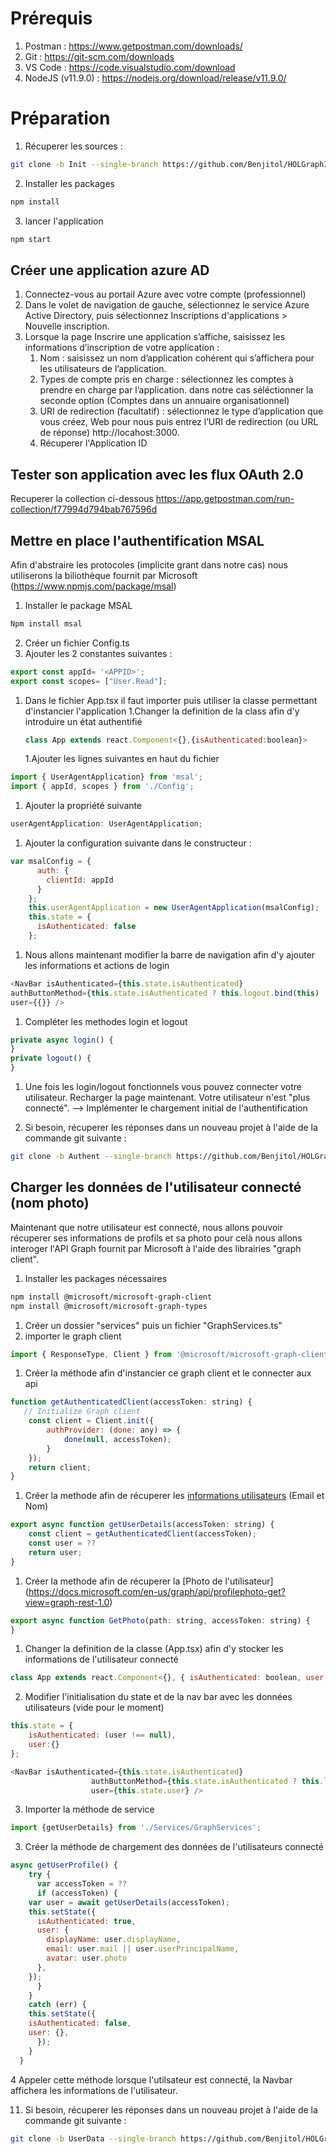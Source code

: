 # Prérequis
1. Postman :
https://www.getpostman.com/downloads/
1. Git :
https://git-scm.com/downloads
1. VS Code :
https://code.visualstudio.com/download
2. NodeJS (v11.9.0) : 
https://nodejs.org/download/release/v11.9.0/

# Préparation
1. Récuperer les sources :
```bash
git clone -b Init --single-branch https://github.com/Benjitol/HOLGraphInit.git
```
2. Installer les packages 
```bash
npm install
```
3. lancer l'application
```bash
npm start
```

## Créer une application azure AD
1. Connectez-vous au portail Azure avec votre compte (professionnel)
1. Dans le volet de navigation de gauche, sélectionnez le service Azure Active Directory, puis sélectionnez Inscriptions d'applications > Nouvelle inscription.
1. Lorsque la page Inscrire une application s’affiche, saisissez les informations d’inscription de votre application :
	1. Nom : saisissez un nom d’application cohérent qui s’affichera pour les utilisateurs de l’application.
	1. Types de compte pris en charge : sélectionnez les comptes à prendre en charge par l’application. dans notre cas séléctionner la seconde option (Comptes dans un annuaire organisationnel)
	1. URI de redirection (facultatif) : sélectionnez le type d’application que vous créez, Web  pour nous puis entrez l’URI de redirection (ou URL de réponse) http://locahost:3000.
	1. Récuperer l'Application ID
## Tester son application avec les flux OAuth 2.0
Recuperer la collection ci-dessous
https://app.getpostman.com/run-collection/f77994d794bab767596d

## Mettre en place l'authentification MSAL
Afin d'abstraire les protocoles (implicite grant dans notre cas) nous utiliserons la biliothèque fournit par Microsoft (https://www.npmjs.com/package/msal)
1. Installer le package MSAL 
```bash
Npm install msal
```
2. Créer un fichier Config.ts 
3. Ajouter les 2 constantes suivantes :

```javascript
export const appId= '<APPID>';
export const scopes= ["User.Read"];
```

1. Dans le fichier App.tsx il faut importer puis utiliser la classe permettant d'instancier l'application
	1.Changer la definition de la class afin d'y introduire un état authentifié
	  ```javascript
	  class App extends react.Component<{},{isAuthenticated:boolean}>
	  ```
	1.Ajouter les lignes suivantes en haut du fichier
  ```javascript
  import { UserAgentApplication} from 'msal';
  import { appId, scopes } from './Config';
  ```
  1. Ajouter la propriété suivante
  ```javascript
  userAgentApplication: UserAgentApplication;
  ```
  1. Ajouter la configuration suivante dans le constructeur :
  ```javascript
  var msalConfig = {
        auth: {
          clientId: appId
        }
      };
      this.userAgentApplication = new UserAgentApplication(msalConfig);
      this.state = {
        isAuthenticated: false
      };
  ```
1. Nous allons maintenant modifier la barre de navigation afin d'y ajouter les informations et actions de login
```javascript
<NavBar isAuthenticated={this.state.isAuthenticated}
authButtonMethod={this.state.isAuthenticated ? this.logout.bind(this) : this.login.bind(this)}
user={{}} />
```
1. Compléter les methodes login et logout
```javascript
private async login() {
}
private logout() {
}
```
1. Une fois les login/logout fonctionnels vous pouvez connecter votre utilisateur. 
Recharger la page maintenant. 
Votre utilisateur n'est "plus connecté". 
--> Implémenter le chargement initial de l'authentification

11. Si besoin, récuperer les réponses dans un nouveau projet à l'aide de la commande git suivante : 
```bash
git clone -b Authent --single-branch https://github.com/Benjitol/HOLGraphInit.git
```

## Charger les données de l'utilisateur connecté (nom photo)
Maintenant que notre utilisateur est connecté, nous allons pouvoir récuperer ses informations de profils et sa photo
pour celà nous allons interoger l'API Graph fournit par Microsoft à l'aide des librairies "graph client".
1. Installer les packages nécessaires
```bash
npm install @microsoft/microsoft-graph-client
npm install @microsoft/microsoft-graph-types
```
1. Créer un dossier "services" puis un fichier "GraphServices.ts"
1. importer le graph client
```javascript
import { ResponseType, Client } from '@microsoft/microsoft-graph-client';
```
1. Créer la méthode afin d'instancier ce graph client et le connecter aux api
```javascript
function getAuthenticatedClient(accessToken: string) {
   // Initialize Graph client
    const client = Client.init({
        authProvider: (done: any) => {
            done(null, accessToken);
        }
    });
    return client;
}
```
1. Créer la methode afin de récuperer les [informations utilisateurs](https://docs.microsoft.com/en-us/graph/api/user-get?view=graph-rest-1.0&tabs=cs) (Email et Nom) 
```javascript
export async function getUserDetails(accessToken: string) {
    const client = getAuthenticatedClient(accessToken);
    const user = ??
    return user;
}
```
1. Créer la methode afin de récuperer la [Photo de l'utilisateur] (https://docs.microsoft.com/en-us/graph/api/profilephoto-get?view=graph-rest-1.0)

```javascript
export async function GetPhoto(path: string, accessToken: string) {
}
```
1. Changer la definition de la classe (App.tsx) afin d'y stocker les informations de l'utilisateur connecté
```javascript
class App extends react.Component<{}, { isAuthenticated: boolean, user:any }>
```
2. Modifier l'initialisation du state et de la nav bar avec les données utilisateurs (vide pour le moment)
```javascript
this.state = {
	isAuthenticated: (user !== null),
	user:{}
};
```
```javascript
<NavBar isAuthenticated={this.state.isAuthenticated}
		          authButtonMethod={this.state.isAuthenticated ? this.logout.bind(this) : this.login.bind(this)}
		          user={this.state.user} />
```
3. Importer la méthode de service
```javascript
import {getUserDetails} from './Services/GraphServices';
```
3. Créer la méthode de chargement des données de l'utilisateurs connecté
```javascript
async getUserProfile() {
    try {
      var accessToken = ??
      if (accessToken) {
	var user = await getUserDetails(accessToken);
	this.setState({
	  isAuthenticated: true,
	  user: {
	    displayName: user.displayName,
	    email: user.mail || user.userPrincipalName,
	    avatar: user.photo
	  },
	});
      }
    }
    catch (err) {
	this.setState({
	isAuthenticated: false,
	user: {},
      });
    }
  }
```
4 Appeler cette méthode lorsque l'utilsateur est connecté, la Navbar affichera les informations de l'utilisateur.

11. Si besoin, récuperer les réponses dans un nouveau projet à l'aide de la commande git suivante : 
```bash
git clone -b UserData --single-branch https://github.com/Benjitol/HOLGraphInit.git
```


